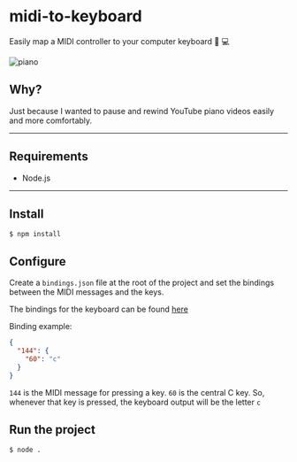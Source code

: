 # midi-to-keyboard

Easily map a MIDI controller to your computer keyboard 🎹  💻

![piano](https://user-images.githubusercontent.com/12957692/118020330-3f93a000-b35a-11eb-9e98-ccdd0c56e6d3.gif)


## Why?

Just because I wanted to pause and rewind YouTube piano videos easily and more comfortably.

---
## Requirements

- Node.js

---

## Install

    $ npm install

## Configure

Create a `bindings.json` file at the root of the project and set the bindings between the MIDI messages and the keys.

The bindings for the keyboard can be found [here](http://robotjs.io/docs/syntax#keys)

Binding example:

```json
{
  "144": {
    "60": "c"
  }
}
```

`144` is the MIDI message for pressing a key. `60` is the central C key. So, whenever that key is pressed, the keyboard output will be the letter `c`

## Run the project

    $ node .
